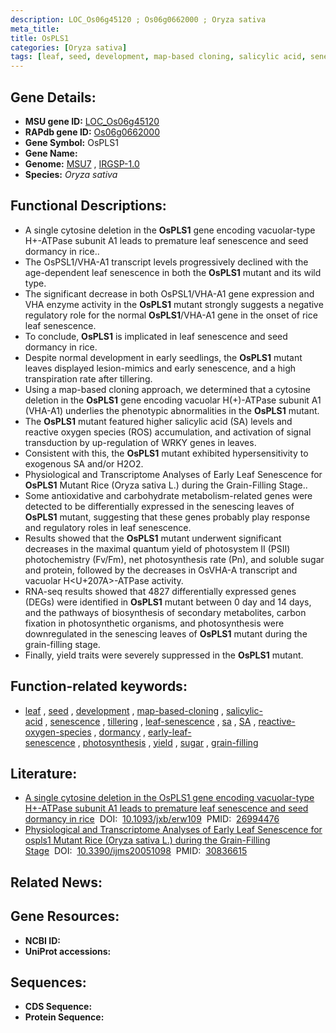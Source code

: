 ```yaml
---
description: LOC_Os06g45120 ; Os06g0662000 ; Oryza sativa
meta_title:
title: OsPLS1
categories: [Oryza sativa]
tags: [leaf, seed, development, map-based cloning, salicylic acid, senescence, tillering, leaf senescence,  sa , SA, reactive oxygen species, dormancy, early leaf senescence, photosynthesis, yield, sugar, grain-filling]
---
```


## Gene Details:
- **MSU gene ID:** [LOC_Os06g45120](http://rice.uga.edu/cgi-bin/ORF_infopage.cgi?orf=LOC_Os06g45120)  
- **RAPdb gene ID:** [Os06g0662000](https://rapdb.dna.affrc.go.jp/locus/?name=Os06g0662000)  
- **Gene Symbol:** OsPLS1
- **Gene Name:**
- **Genome:**  [MSU7](http://rice.uga.edu/)&nbsp;,&nbsp;[IRGSP-1.0](https://rapdb.dna.affrc.go.jp/download/irgsp1.html)
- **Species:** *Oryza sativa*

## Functional Descriptions:
   - A single cytosine deletion in the **OsPLS1** gene encoding vacuolar-type H+-ATPase subunit A1 leads to premature leaf senescence and seed dormancy in rice..
   - The OsPSL1/VHA-A1 transcript levels progressively declined with the age-dependent leaf senescence in both the **OsPLS1** mutant and its wild type.
   - The significant decrease in both OsPSL1/VHA-A1 gene expression and VHA enzyme activity in the **OsPLS1** mutant strongly suggests a negative regulatory role for the normal **OsPLS1**/VHA-A1 gene in the onset of rice leaf senescence.
   - To conclude, **OsPLS1** is implicated in leaf senescence and seed dormancy in rice.
   - Despite normal development in early seedlings, the **OsPLS1** mutant leaves displayed lesion-mimics and early senescence, and a high transpiration rate after tillering.
   - Using a map-based cloning approach, we determined that a cytosine deletion in the **OsPLS1** gene encoding vacuolar H(+)-ATPase subunit A1 (VHA-A1) underlies the phenotypic abnormalities in the **OsPLS1** mutant.
   - The **OsPLS1** mutant featured higher salicylic acid (SA) levels and reactive oxygen species (ROS) accumulation, and activation of signal transduction by up-regulation of WRKY genes in leaves.
   - Consistent with this, the **OsPLS1** mutant exhibited hypersensitivity to exogenous SA and/or H2O2.
   - Physiological and Transcriptome Analyses of Early Leaf Senescence for **OsPLS1** Mutant Rice (Oryza sativa L.) during the Grain-Filling Stage..
   - Some antioxidative and carbohydrate metabolism-related genes were detected to be differentially expressed in the senescing leaves of **OsPLS1** mutant, suggesting that these genes probably play response and regulatory roles in leaf senescence.
   - Results showed that the **OsPLS1** mutant underwent significant decreases in the maximal quantum yield of photosystem II (PSII) photochemistry (Fv/Fm), net photosynthesis rate (Pn), and soluble sugar and protein, followed by the decreases in OsVHA-A transcript and vacuolar H<U+207A>-ATPase activity.
   - RNA-seq results showed that 4827 differentially expressed genes (DEGs) were identified in **OsPLS1** mutant between 0 day and 14 days, and the pathways of biosynthesis of secondary metabolites, carbon fixation in photosynthetic organisms, and photosynthesis were downregulated in the senescing leaves of **OsPLS1** mutant during the grain-filling stage.
   - Finally, yield traits were severely suppressed in the **OsPLS1** mutant.

## Function-related keywords:
   - [leaf](/tags/leaf/)&nbsp;,&nbsp;[seed](/tags/seed/)&nbsp;,&nbsp;[development](/tags/development/)&nbsp;,&nbsp;[map-based-cloning](/tags/map-based-cloning/)&nbsp;,&nbsp;[salicylic-acid](/tags/salicylic-acid/)&nbsp;,&nbsp;[senescence](/tags/senescence/)&nbsp;,&nbsp;[tillering](/tags/tillering/)&nbsp;,&nbsp;[leaf-senescence](/tags/leaf-senescence/)&nbsp;,&nbsp;[sa](/tags/sa/)&nbsp;,&nbsp;[SA](/tags/SA/)&nbsp;,&nbsp;[reactive-oxygen-species](/tags/reactive-oxygen-species/)&nbsp;,&nbsp;[dormancy](/tags/dormancy/)&nbsp;,&nbsp;[early-leaf-senescence](/tags/early-leaf-senescence/)&nbsp;,&nbsp;[photosynthesis](/tags/photosynthesis/)&nbsp;,&nbsp;[yield](/tags/yield/)&nbsp;,&nbsp;[sugar](/tags/sugar/)&nbsp;,&nbsp;[grain-filling](/tags/grain-filling/)

## Literature:
   - [A single cytosine deletion in the OsPLS1 gene encoding vacuolar-type H+-ATPase subunit A1 leads to premature leaf senescence and seed dormancy in rice](https://www.doi.org/10.1093/jxb/erw109)&nbsp;&nbsp;DOI:&nbsp;&nbsp;[10.1093/jxb/erw109](https://www.doi.org/10.1093/jxb/erw109)&nbsp;&nbsp;PMID:&nbsp;&nbsp;[26994476](https://pubmed.ncbi.nlm.nih.gov/26994476/)
   - [Physiological and Transcriptome Analyses of Early Leaf Senescence for ospls1 Mutant Rice (Oryza sativa L.) during the Grain-Filling Stage](https://www.doi.org/10.3390/ijms20051098)&nbsp;&nbsp;DOI:&nbsp;&nbsp;[10.3390/ijms20051098](https://www.doi.org/10.3390/ijms20051098)&nbsp;&nbsp;PMID:&nbsp;&nbsp;[30836615](https://pubmed.ncbi.nlm.nih.gov/30836615/)

## Related News:

## Gene Resources:
- **NCBI ID:**  []()
- **UniProt accessions:** [](https://www.uniprot.org/uniprotkb//entry)

## Sequences:
- **CDS Sequence:**
- **Protein Sequence:**
